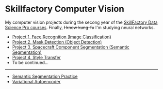 # Skillfactory Computer Vision
My computer vision projects during the secong year of the [SkillFactory Data Science Pro courses](https://skillfactory.ru/data-scientist-pro). Finally, ~~I know kung-fu~~ I'm studying neural networks.

* [Project 1. Face Recognition (Image Classification)](https://github.com/DKudryavtsev/Skillfactory-CV/tree/master/CV_Project1-FaceRecognition)
* [Project 2. Mask Detection (Object Detection)](https://github.com/DKudryavtsev/Skillfactory-CV/tree/master/CV_Project2-MaskDetection)
* [Project 3. Spacecraft Component Segmentation (Semantic Segmentation)](https://github.com/DKudryavtsev/Skillfactory-CV/tree/master/CV_Project3-SpacecraftComponentSegmentation)
* [Project 4. Style Transfer](https://github.com/DKudryavtsev/Skillfactory-CV/tree/master/CV_Project4-StyleTransfer)
* To be continued...

---

* [Semantic Segmentation Practice](https://github.com/DKudryavtsev/Skillfactory-CV/tree/master/Segmentation_Practice)
* [Variational Autoencoder](https://github.com/DKudryavtsev/Skillfactory-CV/tree/master/VariationalAutoEncoder)